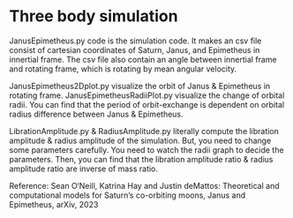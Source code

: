# Three body simulation

JanusEpimetheus.py code is the simulation code. It makes an csv file consist of cartesian coordinates of Saturn, Janus, and Epimetheus in innertial frame. The csv file also contain an angle between innertial frame and rotating frame, which is rotating by mean angular velocity.

JanusEpimetheus2Dplot.py visualize the orbit of Janus & Epimetheus in rotating frame.
JanusEpimetheusRadiiPlot.py visualize the change of orbital radii. You can find that the period of orbit-exchange is dependent on orbital radius difference between Janus & Epimetheus.

LibrationAmplitude.py & RadiusAmplitude.py literally compute the libration amplitude & radius amplitude of the simulation. But, you need to change some parameters carefully. You need to watch the radii graph to decide the parameters. Then, you can find that the libration amplitude ratio & radius amplitude ratio are inverse of mass ratio.

Reference: Sean O‘Neill, Katrina Hay and Justin deMattos: Theoretical and computational models for Saturn’s co-orbiting moons, Janus and Epimetheus, arXiv, 2023
